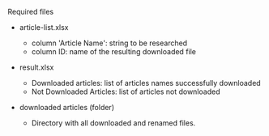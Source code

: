 Required files
- article-list.xlsx
    - column 'Article Name': string to be researched
    - column ID: name of the resulting downloaded file

- result.xlsx
    - Downloaded articles: list of articles names successfully downloaded
    - Not Downloaded Articles: list of articles not downloaded

- downloaded articles (folder)
    - Directory with all downloaded and renamed files.